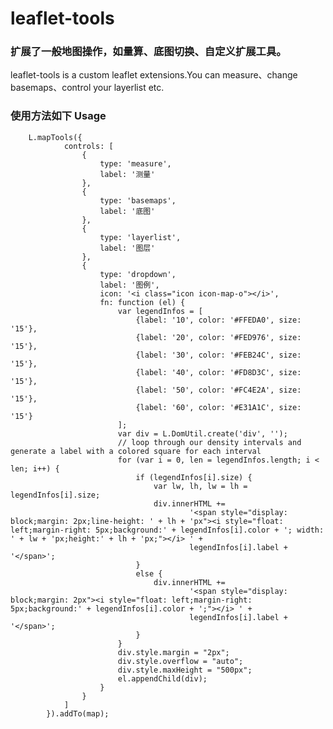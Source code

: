 # leaflet-tools

### 扩展了一般地图操作，如量算、底图切换、自定义扩展工具。
leaflet-tools is a custom leaflet extensions.You can measure、change basemaps、control your layerlist etc.
### 使用方法如下 Usage
        L.mapTools({
                controls: [
                    {
                        type: 'measure',
                        label: '测量'
                    },
                    {
                        type: 'basemaps',
                        label: '底图'
                    },
                    {
                        type: 'layerlist',
                        label: '图层'
                    },
                    {
                        type: 'dropdown',
                        label: '图例',
                        icon: '<i class="icon icon-map-o"></i>',
                        fn: function (el) {
                            var legendInfos = [
                                {label: '10', color: '#FFEDA0', size: '15'},
                                {label: '20', color: '#FED976', size: '15'},
                                {label: '30', color: '#FEB24C', size: '15'},
                                {label: '40', color: '#FD8D3C', size: '15'},
                                {label: '50', color: '#FC4E2A', size: '15'},
                                {label: '60', color: '#E31A1C', size: '15'}
                            ];
                            var div = L.DomUtil.create('div', '');
                            // loop through our density intervals and generate a label with a colored square for each interval
                            for (var i = 0, len = legendInfos.length; i < len; i++) {
                                if (legendInfos[i].size) {
                                    var lw, lh, lw = lh = legendInfos[i].size;
                                    div.innerHTML +=
                                            '<span style="display: block;margin: 2px;line-height: ' + lh + 'px"><i style="float: left;margin-right: 5px;background:' + legendInfos[i].color + '; width: ' + lw + 'px;height:' + lh + 'px;"></i> ' +
                                            legendInfos[i].label + '</span>';
                                }
                                else {
                                    div.innerHTML +=
                                            '<span style="display: block;margin: 2px"><i style="float: left;margin-right: 5px;background:' + legendInfos[i].color + ';"></i> ' +
                                            legendInfos[i].label + '</span>';
                                }
                            }
                            div.style.margin = "2px";
                            div.style.overflow = "auto";
                            div.style.maxHeight = "500px";
                            el.appendChild(div);
                        }
                    }
                ]
            }).addTo(map);

